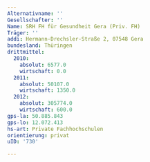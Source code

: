 ```yaml
---
Alternativname: ''
Gesellschafter: ''
Name: SRH FH für Gesundheit Gera (Priv. FH)
Träger: ''
addi: Hermann-Drechsler-Straße 2, 07548 Gera
bundesland: Thüringen
drittmittel:
  2010:
    absolut: 6577.0
    wirtschaft: 0.0
  2011:
    absolut: 50107.0
    wirtschaft: 1350.0
  2012:
    absolut: 305774.0
    wirtschaft: 600.0
gps-la: 50.885.843
gps-lo: 12.072.413
hs-art: Private Fachhochschulen
orientierung: privat
uID: '730'

---
```



